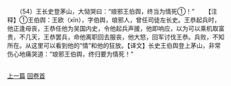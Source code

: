 　　（54）王长史登茅山，大恸哭曰：“琅邪王伯舆，终当为情死①！”
　　【注释】①王伯舆：王欧（xīn），字伯舆，琅邪人，曾任司徒左长史。王恭起兵时，他正逢母丧，王恭任他为吴国内史，令他起兵声援，他即响应，以为可以乘机取富贵，不几天，王恭罢兵，命他离职回去服丧，他大怒，回军讨伐王恭。兵败，不知所在。从这里可以看到他的“情”和他的狂放。【译文】长史王伯舆登上茅山，非常伤心地痛哭道：“琅邪王伯舆，终归要为情死！”

<br>[上一篇](23_53) [回卷首](23_00)
